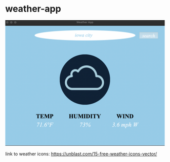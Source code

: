 # weather-app

![iowa city weather](images/iowa-city-weather.png)

link to weather icons: https://unblast.com/15-free-weather-icons-vector/